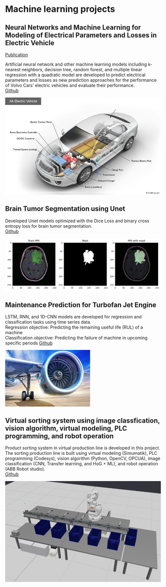 # Machine learning projects

## Neural Networks and Machine Learning for Modeling of Electrical Parameters and Losses in Electric Vehicle
[Publication](https://www.diva-portal.org/smash/record.jsf?pid=diva2%3A1789150&dswid=1220)

Artificial neural network and other machine learning models including k-nearest neighbors, decision tree, random forest, and multiple linear regression with a quadratic model are developed to predict electrical parameters and losses as new prediction approaches for the performance of Volvo Cars’ electric vehicles and evaluate their performance.  
[Github](https://github.com/yy7-f/ML_for_EV_parameters_and_Losses)

![EV](/images/electricvehicle.jpg)

## Brain Tumor Segmentation using Unet
Developed Unet models optimized with the Dice Loss and binary cross entropy loss for brain tumor segmentation.  
[Github](https://github.com/yy7-f/Unet-Brain-Segmentation)

![Brain](/images/brainmri.png)

## Maintenance Prediction for Turbofan Jet Engine
LSTM, RNN, and 1D-CNN models are developed for regression and classification tasks using time series data.  
Regression objective: Predicting the remaining useful life (RUL) of a machine  
Classification objective: Predicting the failure of machine in upcoming specific periods
[Github](https://github.com/yy7-f/Maintenance-Prediction-for-Turbofan-Jet-Engine)

![Jet](/images/jetengine.jpeg)

## Virtual sorting system using image classfication, vision algorithm, virtual modeling, PLC programming, and robot operation
Product sorting system in virtual production line is developed in this project.
The sorting production line is built using virtual modeling (Simumatik), PLC programming (Codesys), vision algorithm (Python, OpenCV, OPCUA), image classification (CNN, Transfer learning, and HoG + ML), and robot operation (ABB Robot studio).  
[Github](https://github.com/yy7-f/CNN_TransferLearning_HoG_ML_for_Virtual_Sorting_System)

![Virtual](/images/virtual_sorting.png)
